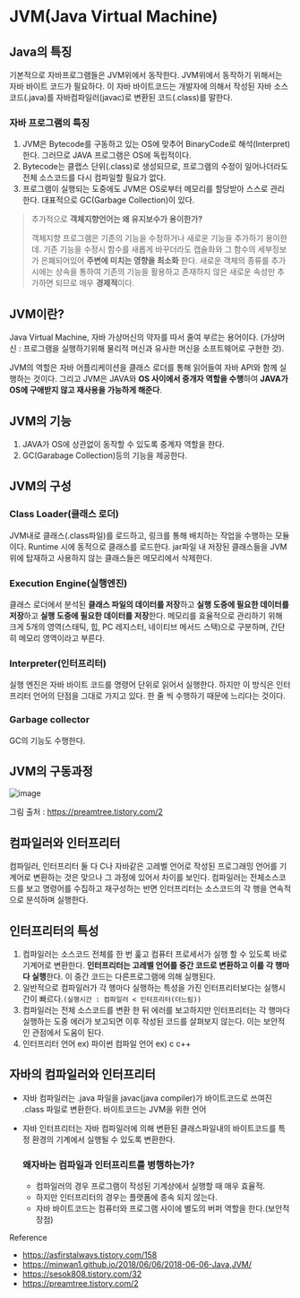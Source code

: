 # JVM(Java Virtual Machine)

## Java의 특징

기본적으로 자바프로그램들은 JVM위에서 동작한다. JVM위에서 동작하기 위해서는 자바 바이트 코드가 필요하다. 이 자바 바이트코드는 개발자에 의해서 작성된 자바 소스코드(.java)를 자바컴파일러(javac)로 변환된 코드(.class)를 말한다. 

### 자바 프로그램의 특징

1. JVM은 Bytecode를 구동하고 있는 OS에 맞추어 BinaryCode로 해석(Interpret)한다. 그러므로 JAVA 프로그램은 OS에 독립적이다. 
2. Bytecode는 클랩스 단위(.class)로 생성되므로, 프로그램의 수정이 일어나더라도 전체 소스코드를 다시 컴파일할 필요가 없다.
3. 프로그램이 실행되는 도중에도 JVM은 OS로부터 메모리를 할당받아 스스로 관리한다. 대표적으로 GC(Garbage Collection)이 있다.



> 추가적으로 **객체지향언어는 왜 유지보수가 용이한가?**
>
> 객체지향 프로그램은 기존의 기능을 수정하거나 새로운 기능을 추가하기 용이한데. 기존 기능을 수정시 함수를 새롭게 바꾸더라도 캡슐화와 그 함수의 세부정보가 은폐되어있어 **주변에 미치는 영향을 최소화** 한다. 새로운 객체의 종류를 추가 시에는 상속을 통하여 기존의 기능을 활용하고 존재하지 않은 새로운 속성만 추가하면 되므로 매우 **경제적**이다.



## JVM이란? 

Java Virtual Machine, 자바 가상머신의 약자를 따서 줄여 부르는 용어이다. (가상머신 : 프로그램을 실행하기위해 물리적 머신과 유사한 머신을 소프트웨어로 구현한 것).

JVM의 역할은 자바 어플리케이션을 클래스 로더를 통해 읽어들여 자바 API와 함께 실행하는 것이다.  그리고 JVM은 JAVA와 **OS 사이에서 중개자 역할을 수행**하여 **JAVA가 OS에 구애받지 않고 재사용을 가능하게 해준다**.



## JVM의 기능

1. JAVA가 OS에 상관없이 동작할 수 있도록 중계자 역할을 한다.
2. GC(Garabage Collection)등의 기능을 제공한다.



## JVM의 구성

### Class Loader(클래스 로더)

JVM내로 클래스(.class파일)를 로드하고, 링크를 통해 배치하는 작업을 수행하는 모듈이다.  Runtime 시에 동적으로 클래스를 로드한다. jar파일 내 저장된 클래스들을 JVM 위에 탑재하고 사용하지 않는 클래스들은 메모리에서 삭제한다.  

### Execution Engine(실행엔진)

클래스 로더에서 분석된 **클래스 파일의 데이터를 저장**하고 **실행 도중에 필요한 데이터를 저장**하고 **실행 도중에 필요한 데이터를 저장**한다. 메모리를 효율적으로 관리하기 위해 크게 5개의 영역(스태틱, 힙, PC 레지스터, 네이티브 메서드 스택)으로 구분하며, 간단히 메모리 영역이라고 부른다.

### Interpreter(인터프리터)

실행 엔진은 자바 바이트 코드를 명령어 단위로 읽어서 실행한다. 하지만 이 방식은 인터프리터 언어의 단점을 그대로 가지고 있다. 한 줄 씩 수행하기 때문에 느리다는 것이다.



### Garbage collector

GC의 기능도 수행한다.



## JVM의 구동과정

![image](https://user-images.githubusercontent.com/36303777/78585427-d303c300-7874-11ea-8655-fdbca5ca95cb.png)

그림 출처 : https://preamtree.tistory.com/2



## 컴파일러와 인터프리터

컴파일러, 인터프리터 둘 다 C나 자바같은 고레벨 언어로 작성된 프로그래밍 언어를 기계어로 변환하는 것은 맞으나 그 과정에 있어서 차이를 보인다. 컴파일러는 전체소스코드를 보고 명령어를 수집하고 재구성하는 반면 인터프리터는 소스코드의 각 행을 연속적으로 분석하며 실행한다.

## 인터프리터의 특성

1. 컴파일러는 소스코드 전체를 한 번 훑고 컴퓨터 프로세서가 실행 할 수 있도록 바로 기계어로 변환한다. **인터프리터는 고레벨 언어를 중간 코드로 변환하고 이를 각 행마다 실행**한다. 이 중간 코드는 다른프로그램에 의해 실행된다.
2. 일반적으로 컴파일러가 각 행마다 실행하는 특성을 가진 인터프리터보다는 실행시간이 빠르다.`(실행시간 : 컴파일러 < 인터프리터(더느림))`
3. 컴파일러는 전체 소스코드를 변환 한 뒤 에러를 보고하지만 인터프리터는 각 행마다 실행하는 도중 에러가 보고되면 이후 작성된 코드를 살펴보지 않는다. 이는 보안적인 관점에서 도움이 된다.
4. 인터프리터 언어 ex) 파이썬 컴파일 언어 ex) c c++

## 자바의 컴파일러와 인터프리터

- 자바 컴파일러는 .java 파일을 javac(java compiler)가 바이트코드로 쓰여진 .class 파일로 변환한다. 바이트코드는 JVM을 위한 언어

- 자바 인터프리터는 자바 컴파일러에 의해 변환된 클래스파일내의 바이트코드를 특정 환경의 기계에서 실행될 수 있도록 변환한다.

  ### 왜자바는 컴파일과 인터프리트를 병행하는가?

  - 컴파일러의 경우 프로그램이 작성된 기계상에서 실행할 때 매우 효율적.
  - 하지만 인터프리터의 경우는 플랫폼에 종속 되지 않는다.
  - 자바 바이트코드는 컴퓨터와 프로그램 사이에 별도의 버퍼 역할을 한다.(보안적 장점)



Reference 

* https://asfirstalways.tistory.com/158
* https://minwan1.github.io/2018/06/06/2018-06-06-Java,JVM/
* https://sesok808.tistory.com/32
* https://preamtree.tistory.com/2